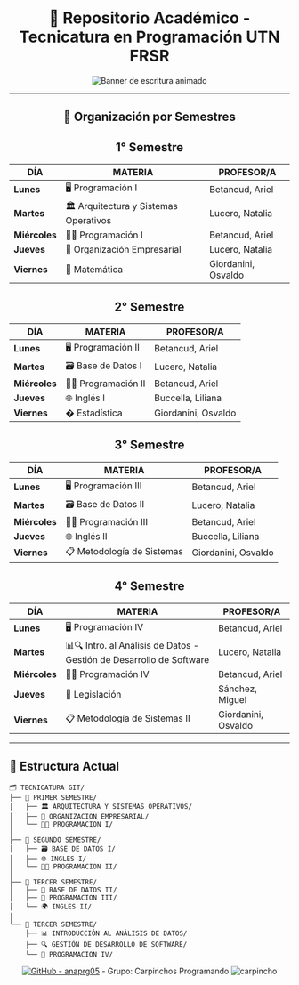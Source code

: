 <div align="center">

# 📂 Repositorio Académico - Tecnicatura en Programación UTN FRSR  

<img src="https://readme-typing-svg.demolab.com?font=Fira+Code&weight=600&size=22&duration=3000&pause=500&color=58A6FF&width=435&lines=Bienvenido+a+mi+aprendizaje" alt="Banner de escritura animado">

---

## 📅 Organización por Semestres

</div>

<div align="center">

## 1° Semestre  
|     DÍA      |                 MATERIA                |    PROFESOR/A       |
|--------------|----------------------------------------|---------------------|
| **Lunes**    | 🖥️ Programación I                     | Betancud, Ariel     |
| **Martes**   | 🏛️ Arquitectura y Sistemas Operativos | Lucero, Natalia     |
| **Miércoles**| 👨‍💻 Programación I                     | Betancud, Ariel     |
| **Jueves**   | 🏢 Organización Empresarial           | Lucero, Natalia     |
| **Viernes**  | 📐 Matemática                         | Giordanini, Osvaldo |

</div>

<div align="center">

## 2° Semestre  
|     DÍA      |                 MATERIA                |    PROFESOR/A       |
|--------------|----------------------------------------|---------------------|
| **Lunes**    | 🖥️ Programación II                    | Betancud, Ariel     |
| **Martes**   | 🗃️ Base de Datos I                    | Lucero, Natalia     |
| **Miércoles**| 👨‍💻 Programación II                    | Betancud, Ariel     |
| **Jueves**   | 🌐 Inglés I                           | Buccella, Liliana   |
| **Viernes**  | � Estadística                        | Giordanini, Osvaldo |

</div>

<div align="center">

## 3° Semestre  
|     DÍA      |                 MATERIA                |    PROFESOR/A       |
|--------------|----------------------------------------|---------------------|
| **Lunes**    | 🖥️ Programación III                   | Betancud, Ariel     |
| **Martes**   | 🗃️ Base de Datos II                   | Lucero, Natalia     |
| **Miércoles**| 👨‍💻 Programación III                   | Betancud, Ariel     |
| **Jueves**   | 🌐 Inglés II                          | Buccella, Liliana   |
| **Viernes**  | 📋 Metodología de Sistemas            | Giordanini, Osvaldo |

</div>

<div align="center">

## 4° Semestre  
|     DÍA      |                 MATERIA                |    PROFESOR/A       |
|--------------|----------------------------------------|---------------------|
| **Lunes**    | 🖥️ Programación IV                   | Betancud, Ariel     |
| **Martes**   | 📊🔍 Intro. al Análisis de Datos - Gestión de Desarrollo de Software                 | Lucero, Natalia     |
| **Miércoles**| 👨‍💻 Programación IV                   | Betancud, Ariel     |
| **Jueves**   | 📝 Legislación                         | Sánchez, Miguel   |
| **Viernes**  | 📋 Metodología de Sistemas II          | Giordanini, Osvaldo |

</div>

---

## 📌 Estructura Actual  
```plaintext
🗂️ TECNICATURA GIT/
├── 📁 PRIMER SEMESTRE/
│   ├── 🏛️ ARQUITECTURA Y SISTEMAS OPERATIVOS/
│   ├── 🏢 ORGANIZACION EMPRESARIAL/
│   └── 👨‍💻 PROGRAMACION I/
│
├── 📁 SEGUNDO SEMESTRE/
│   ├── 🗃️ BASE DE DATOS I/
│   ├── 🌐 INGLES I/
│   └── 👩‍💻 PROGRAMACION II/
│
├── 📁 TERCER SEMESTRE/
│   ├── 🐘 BASE DE DATOS II/
│   ├── 🧠 PROGRAMACION III/
│   └── 🌍 INGLES II/
│
└── 📁 TERCER SEMESTRE/
    ├── 📊 INTRODUCCIÓN AL ANÁLISIS DE DATOS/
    ├── 🔍 GESTIÓN DE DESARROLLO DE SOFTWARE/
    └── 🧠 PROGRAMACION IV/
```

<div align="center">
  
[![GitHub - anaprg05](https://img.shields.io/badge/GitHub-anaprg05-blue?logo=github)](https://github.com/anaprg05)  - Grupo: Carpinchos Programando ![carpincho](https://github.com/user-attachments/assets/34c61984-7f45-403c-a3ae-a57dd16a27bf)

</div> 
